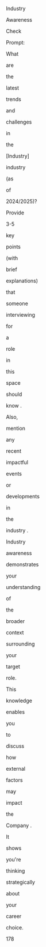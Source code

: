 Industry
 
Awareness
 
Check
 
Prompt:
 
What
 
are
 
the
 
latest
 
trends
 
and
 
challenges
 
in
 
the
 
[Industry]
 
industry
 
(as
 
of
 
2024/2025)?
 
 
 
Provide
 
3-5
 
key
 
points
 
(with
 
brief
 
explanations)
 
that
 
someone
 
interviewing
 
for
 
a
 
role
 
in
 
this
 
space
 
should
 
know .
 
 
 
Also,
 
mention
 
any
 
recent
 
impactful
 
events
 
or
 
developments
 
in
 
the
 
industry .
 
Industry
 
awareness
 
demonstrates
 
your
 
understanding
 
of
 
the
 
broader
 
context
 
surrounding
 
your
 
target
 
role.
 
This
 
knowledge
 
enables
 
you
 
to
 
discuss
 
how
 
external
 
factors
 
may
 
impact
 
the
 
Company .
 
It
 
shows
 
you're
 
thinking
 
strategically
 
about
 
your
 
career
 
choice.
 
 
178
 
 